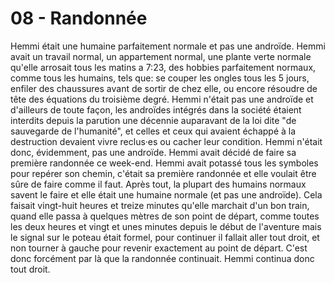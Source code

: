 # 08 - Randonnée

Hemmi était une humaine parfaitement normale et pas une androïde. Hemmi avait
un travail normal, un appartement normal, une plante verte normale qu'elle
arrosait tous les matins a 7:23, des hobbies parfaitement normaux, comme tous
les humains, tels que: se couper les ongles tous les 5 jours, enfiler des
chaussures avant de sortir de chez elle, ou encore résoudre de tête des
équations du troisième degré. Hemmi n'était pas une androïde et d'ailleurs de
toute façon, les androïdes intégrés dans la société étaient interdits depuis la
parution une décennie auparavant de la loi dite "de sauvegarde de l'humanité",
et celles et ceux qui avaient échappé à la destruction devaient vivre reclus·es
ou cacher leur condition. Hemmi n'était donc, évidemment, pas une androïde.
Hemmi avait décidé de faire sa première randonnée ce week-end. Hemmi avait
potassé tous les symboles pour repérer son chemin, c'était sa première
randonnée et elle voulait être sûre de faire comme il faut. Après tout, la
plupart des humains normaux savent le faire et elle était une humaine normale
(et pas une androïde). Cela faisait vingt-huit heures et treize minutes qu'elle
marchait d'un bon train, quand elle passa à quelques mètres de son point de
départ, comme toutes les deux heures et vingt et unes minutes depuis le début
de l'aventure mais le signal sur le poteau était formel, pour continuer il
fallait aller tout droit, et non tourner à gauche pour revenir exactement au
point de départ. C'est donc forcément par là que la randonnée continuait. Hemmi
continua donc tout droit.
